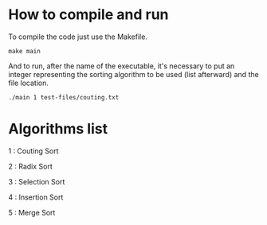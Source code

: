 # How to compile and run
To compile the code just use the Makefile.
```
make main
```
And to run, after the name of the executable, it's necessary to put an integer representing the sorting algorithm to be used (list afterward) and the file location.
```
./main 1 test-files/couting.txt
```
# Algorithms list
1 : Couting Sort

2 : Radix Sort

3 : Selection Sort

4 : Insertion Sort

5 : Merge Sort

